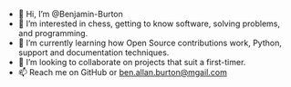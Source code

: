 - 👋 Hi, I’m @Benjamin-Burton
- 👀 I’m interested in chess, getting to know software, solving problems, and programming. 
- 🌱 I’m currently learning how Open Source contributions work, Python, support and documentation techniques. 
- 💞️ I’m looking to collaborate on projects that suit a first-timer. 
- 📫 Reach me on GitHub or ben.allan.burton@mgail.com
<!---
Benjamin-Burton/Benjamin-Burton is a ✨ special ✨ repository because its `README.md` (this file) appears on your GitHub profile.
You can click the Preview link to take a look at your changes.
--->
